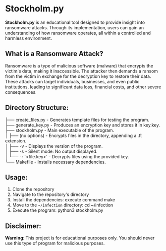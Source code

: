 # Stockholm.py

**Stockholm.py** is an educational tool designed to provide insight into ransomware attacks. Through its implementation, users can gain an understanding of how ransomware operates, all within a controlled and harmless environment.

## What is a Ransomware Attack?

Ransomware is a type of malicious software (malware) that encrypts the victim's data, making it inaccessible. The attacker then demands a ransom from the victim in exchange for the decryption key to restore their data. These attacks can target individuals, businesses, and even public institutions, leading to significant data loss, financial costs, and other severe consequences.

## Directory Structure:

├── create_files.py - Generates template files for testing the program.  
├── generate_key.py - Produces an encryption key and stores it in key.key.  
├── stockholm.py - Main executable of the program.  
│ ├── (no options) - Encrypts files in the directory, appending a .ft extension.  
│ ├── -v - Displays the version of the program.  
│ ├── -s - Silent mode: No output displayed.  
│ └── -r '<file.key>' - Decrypts files using the provided key.  
└── Makefile - Installs necessary dependencies.  

## Usage:

1. Clone the repository
2. Navigate to the repository's directory
3. Install the dependencies: execute command make
4. Move to the `~/infection` directory: cd  ~/infection
5. Execute the program: python3 stockholm.py


## Disclaimer:

**Warning**: This project is for educational purposes only. You should never use this type of program for malicious purposes.

